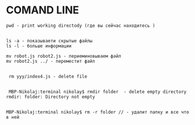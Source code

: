 # COMAND LINE

```console
pwd - print working directody (где вы сейчас находитесь )


ls -a - показываети скрытые файлы
ls -l - больше информации

mv robot.js robot2.js - периеминовываем файл
mv robot2.js ../ - переместит файл


 rm yyy/index4.js - delete file


 MBP-Nikolaj:terminal nikolay$ rmdir folder  - delete empty directory
rmdir: folder: Directory not empty


MBP-Nikolaj:terminal nikolay$ rm -r folder // - удалит папку и все что в ней
```

```console

```

```console

```

```console

```

```console

```

```console

```

```console

```

```console

```